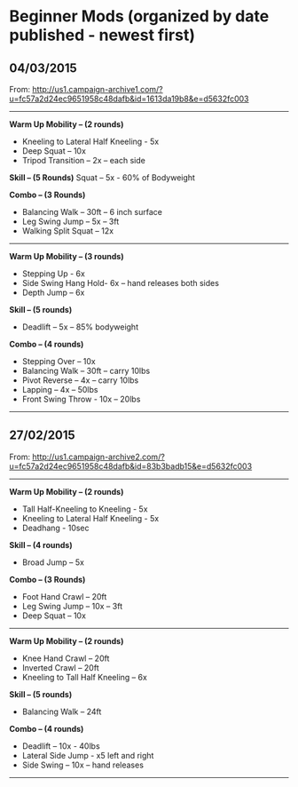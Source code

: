 # Beginner Mods (organized by date published - newest first)


## 04/03/2015

From: http://us1.campaign-archive1.com/?u=fc57a2d24ec9651958c48dafb&id=1613da19b8&e=d5632fc003

---

**Warm Up Mobility – (2 rounds)**
* Kneeling to Lateral Half Kneeling - 5x
* Deep Squat – 10x
* Tripod Transition – 2x – each side

**Skill – (5 Rounds)**
Squat – 5x - 60% of Bodyweight 

**Combo – (3 Rounds)**
* Balancing Walk – 30ft – 6 inch surface 
* Leg Swing Jump – 5x – 3ft
* Walking Split Squat – 12x

---

**Warm Up Mobility – (3 rounds)**
* Stepping Up - 6x
* Side Swing Hang Hold- 6x – hand releases both sides
* Depth Jump – 6x

**Skill – (5 rounds)**
* Deadlift – 5x – 85% bodyweight

**Combo – (4 rounds)**
* Stepping Over – 10x
* Balancing Walk – 30ft – carry 10lbs
* Pivot Reverse – 4x – carry 10lbs
* Lapping – 4x – 50lbs
* Front Swing Throw - 10x – 20lbs

---


## 27/02/2015

From: http://us1.campaign-archive2.com/?u=fc57a2d24ec9651958c48dafb&id=83b3badb15&e=d5632fc003

---

**Warm Up Mobility – (2 rounds)**
* Tall Half-Kneeling to Kneeling - 5x
* Kneeling to Lateral Half Kneeling - 5x
* Deadhang - 10sec

**Skill – (4 rounds)**
* Broad Jump – 5x

**Combo – (3 Rounds)**
* Foot Hand Crawl – 20ft
* Leg Swing Jump – 10x – 3ft
* Deep Squat – 10x

---

**Warm Up Mobility – (2 rounds)**
* Knee Hand Crawl – 20ft
* Inverted Crawl – 20ft
* Kneeling to Tall Half Kneeling – 6x

**Skill – (5 rounds)**
* Balancing Walk – 24ft

**Combo – (4 rounds)**
* Deadlift – 10x - 40lbs
* Lateral Side Jump - x5 left and right
* Side Swing – 10x – hand releases 

---


